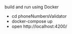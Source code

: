 build and run using Docker

- cd phoneNumbersValidator
- docker-compose up
- open http://localhost:4200/

